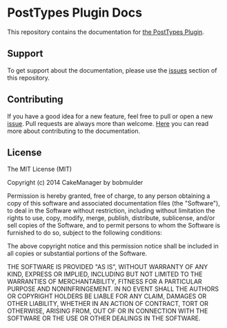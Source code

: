 PostTypes Plugin Docs
=====================

This repository contains the documentation for [the PostTypes Plugin](http://github.com/cakemanager/posttypes-docs).

Support
-------

To get support about the documentation, please use the [issues](https://github.com/cakemanager/posttypes-docs/issues) section of this repository.

Contributing
------------

If you have a good idea for a new feature, feel free to pull or open a new  [issue](https://github.com/cakemanager/posttypes-docs/issues). Pull requests are always more than welcome. [Here](http://cakemanager.org/docs/posttypes/1.0/contributing/documentation/) you can read more about contributing to the documentation.

License
-------

The MIT License (MIT)

Copyright (c) 2014 CakeManager by bobmulder

Permission is hereby granted, free of charge, to any person obtaining a copy
of this software and associated documentation files (the "Software"), to deal
in the Software without restriction, including without limitation the rights
to use, copy, modify, merge, publish, distribute, sublicense, and/or sell
copies of the Software, and to permit persons to whom the Software is
furnished to do so, subject to the following conditions:

The above copyright notice and this permission notice shall be included in all
copies or substantial portions of the Software.

THE SOFTWARE IS PROVIDED "AS IS", WITHOUT WARRANTY OF ANY KIND, EXPRESS OR
IMPLIED, INCLUDING BUT NOT LIMITED TO THE WARRANTIES OF MERCHANTABILITY,
FITNESS FOR A PARTICULAR PURPOSE AND NONINFRINGEMENT. IN NO EVENT SHALL THE
AUTHORS OR COPYRIGHT HOLDERS BE LIABLE FOR ANY CLAIM, DAMAGES OR OTHER
LIABILITY, WHETHER IN AN ACTION OF CONTRACT, TORT OR OTHERWISE, ARISING FROM,
OUT OF OR IN CONNECTION WITH THE SOFTWARE OR THE USE OR OTHER DEALINGS IN THE
SOFTWARE.

